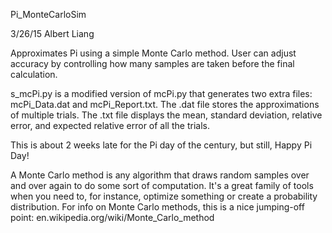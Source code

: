 Pi_MonteCarloSim

3/26/15
Albert Liang

Approximates Pi using a simple Monte Carlo method.
User can adjust accuracy by controlling how many samples are taken before the final calculation.

s_mcPi.py is a modified version of mcPi.py that generates two extra files: mcPi_Data.dat and mcPi_Report.txt.
The .dat file stores the approximations of multiple trials.  The .txt file displays the mean, standard deviation, relative error, and expected relative error of all the trials.

This is about 2 weeks late for the Pi day of the century, but still, Happy Pi Day!

A Monte Carlo method is any algorithm that draws random samples over and over again to do some sort of computation. It's a great family of tools when you need to, for instance, optimize something or create a probability distribution.
For info on Monte Carlo methods, this is a nice jumping-off point:
	en.wikipedia.org/wiki/Monte_Carlo_method


